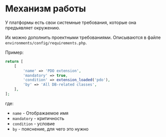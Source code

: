 Механизм работы
===

У платформы есть свои системные требования, которые она предъявляет окружению.

Их можно дополнить проектными требованиями.
Описываются в файле `environments/config/requirements.php`.

Пример:

```php
return [
	[
		'name' => 'PDO extension',
		'mandatory' => true,
		'condition' => extension_loaded('pdo'),
		'by' => 'All DB-related classes',
	],
];
```

где:

* `name` - Отображаемое имя
* `mandatory` - критичность
* `condition` - условие
* `by` - пояснение, для чего это нужно
